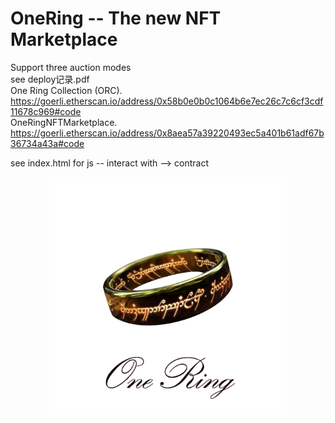 # OneRing -- The new NFT Marketplace
Support three auction modes    
see deploy记录.pdf      
 One Ring Collection (ORC).  
 https://goerli.etherscan.io/address/0x58b0e0b0c1064b6e7ec26c7c6cf3cdf11678c969#code   
 OneRingNFTMarketplace.  
 https://goerli.etherscan.io/address/0x8aea57a39220493ec5a401b61adf67b36734a43a#code  
  
   see index.html for js -- interact with --> contract  
   <div align=center><img src="https://github.com/ferrarif1/NFTMarketplace/blob/main/public/Logo1.png" width="380px"></div>
